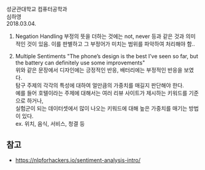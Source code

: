 성균관대학교 컴퓨터공학과 </br>
심하영 </br>
2018.03.04.

1) Negation Handling
부정의 뜻을 더하는 것에는 not, never 등과 같은 것과
의미적인 것이 있음.
이를 판별하고 그 부정어가 미치는 범위를 파악하여 처리해야 함..

2) Multiple Sentiments
"The phone’s design is the best I’ve seen so far, but the battery can definitely use some improvements" </br>
위와 같은 문장에서 디자인에는 긍정적인 반응, 배터리에는 부정적인 반응을 보였다. </br>
탐구 주제의 각각의 특성에 대하여 얼만큼의 가중치를 매길지 판단해야 한다. </br>
예를 들어 호텔이라는 주제에 대해서는 여러 리뷰 사이트가 제시하는 키워드를 기준으로 하거나, </br>
실험군이 되는 데이터셋에서 많이 나오는 키워드에 대해 높은 가중치를 매기는 방법이 있다. </br>
ex. 위치, 음식, 서비스, 청결 등


## 참고
- https://nlpforhackers.io/sentiment-analysis-intro/
